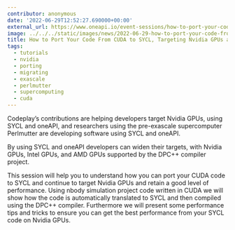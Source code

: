 ```yaml
---
contributor: anonymous
date: '2022-06-29T12:52:27.690000+00:00'
external_url: https://www.oneapi.io/event-sessions/how-to-port-your-code-from-cuda-to-sycl-targeting-nvidia-gpus-and-more-isc-2022/
image: ../../../static/images/news/2022-06-29-how-to-port-your-code-from-cuda-to-sycl-targeting-nvidia-gpus-and-more.webp
title: How to Port Your Code From CUDA to SYCL, Targeting Nvidia GPUs and More
tags:
  - tutorials
  - nvidia
  - porting
  - migrating
  - exascale
  - perlmutter
  - supercomputing
  - cuda
---
```


Codeplay’s contributions are helping developers target Nvidia GPUs, using SYCL and oneAPI, and researchers using the
pre-exascale supercomputer Perlmutter are developing software using SYCL and oneAPI.

By using SYCL and oneAPI developers can widen their targets, with Nvidia GPUs, Intel GPUs, and AMD GPUs supported by the
DPC++ compiler project.

This session will help you to understand how you can port your CUDA code to SYCL and continue to target Nvidia GPUs and
retain a good level of performance. Using nbody simulation project code written in CUDA we will show how the code is
automatically translated to SYCL and then compiled using the DPC++ compiler. Furthermore we will present some
performance tips and tricks to ensure you can get the best performance from your SYCL code on Nvidia GPUs.
